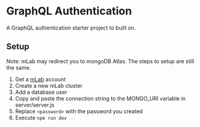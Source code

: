 # GraphQL Authentication

A GraphQL authentication starter project to built on.

## Setup

Note: mLab may redirect you to mongoDB Atlas. The steps to setup are still the same.

1. Get a [mLab](https://mlab.com/) account
2. Create a new mLab cluster
3. Add a database user
4. Copy and paste the connection string to the MONGO_URI variable in server/server.js
5. Replace `<password>` with the password you created
6. Execute `npm run dev`
